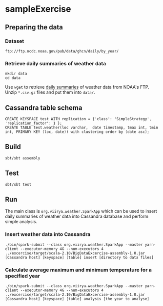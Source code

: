 # sampleExercise


## Preparing the data

### Dataset

    ftp://ftp.ncdc.noaa.gov/pub/data/ghcn/daily/by_year/

### Retrieve daily summaries of weather data

    mkdir data
    cd data

Use `wget` to retrieve [daily summaries](ftp://ftp.ncdc.noaa.gov/pub/data/ghcn/daily/by_year/) of weather data from NOAA's FTP. Unzip `*.csv.gz` files and put them into `data/`.

## Cassandra table schema

    CREATE KEYSPACE test WITH replication = {'class': 'SimpleStrategy', 'replication_factor': 1 };
    CREATE TABLE test.weather(loc varchar,  date timestamp, tmax int, tmin int, PRIMARY KEY (loc, date)) with clustering order by (date asc);

## Build

    sbt/sbt assembly 

## Test

    sbt/sbt test
 
## Run

The main class is `org.viirya.weather.SparkApp` which can be used to insert daily summaries of weather data into Cassandra database and perform simple analysis.

### Insert weather data into Cassandra

    ./bin/spark-submit --class org.viirya.weather.SparkApp --master yarn-client --executor-memory 4G --num-executors 4 ../excercise/target/scala-2.10/BigDataExcercise-assembly-1.0.jar [Cassandra host] [keyspace] [table] insert [directory to data files]

### Calculate average maximum and minimum temperature for a specified year

    ./bin/spark-submit --class org.viirya.weather.SparkApp --master yarn-client --executor-memory 4G --num-executors 4 ../excercise/target/scala-2.10/BigDataExcercise-assembly-1.0.jar [Cassandra host] [keyspace] [table] analysis [the year to analyse]

